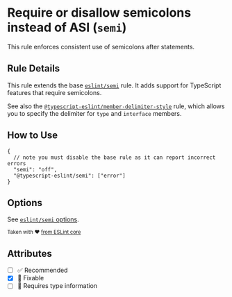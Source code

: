 # Require or disallow semicolons instead of ASI (`semi`)

This rule enforces consistent use of semicolons after statements.

## Rule Details

This rule extends the base [`eslint/semi`](https://eslint.org/docs/rules/semi) rule.
It adds support for TypeScript features that require semicolons.

See also the [`@typescript-eslint/member-delimiter-style`](member-delimiter-style.md) rule, which allows you to specify the delimiter for `type` and `interface` members.

## How to Use

```jsonc
{
  // note you must disable the base rule as it can report incorrect errors
  "semi": "off",
  "@typescript-eslint/semi": ["error"]
}
```

## Options

See [`eslint/semi` options](https://eslint.org/docs/rules/semi#options).

<sup>

Taken with ❤️ [from ESLint core](https://github.com/eslint/eslint/blob/main/docs/rules/semi.md)

</sup>

## Attributes

- [ ] ✅ Recommended
- [x] 🔧 Fixable
- [ ] 💭 Requires type information

